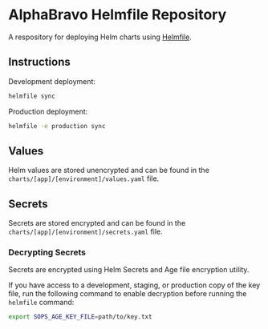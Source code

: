 # AlphaBravo Helmfile Repository
A respository for deploying Helm charts using [Helmfile](https://github.com/roboll/helmfile).

## Instructions
Development deployment:
```bash
helmfile sync
```

Production deployment:
```bash
helmfile -e production sync
```

## Values
Helm values are stored unencrypted and can be found in the `charts/[app]/[environment]/values.yaml` file.

## Secrets
Secrets are stored encrypted and can be found in the `charts/[app]/[environment]/secrets.yaml` file.

### Decrypting Secrets
Secrets are encrypted using Helm Secrets and Age file encryption utility.

If you have access to a development, staging, or production copy of the key file, run the following command to enable decryption before running the `helmfile` command:
```bash
export SOPS_AGE_KEY_FILE=path/to/key.txt
```

